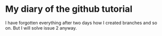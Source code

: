 # My diary of the github tutorial

I have forgotten everything after two days how I created branches and  so on. But I will solve issue 2 anyway.
